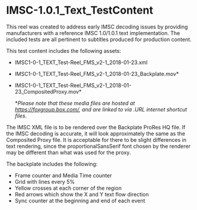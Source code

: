 # IMSC-1.0.1_Text_TestContent

This reel was created to address early IMSC decoding issues by providing manufacturers with a reference IMSC 1.0/1.0.1 text implementation. The included tests are all pertinent to subtitles produced for production content.

This test content includes the following assets:

- IMSC1-0-1_TEXT_Test-Reel_FMS_v2-1_2018-01-23.xml
- IMSC1-0-1_TEXT_Test-Reel_FMS_v2-1_2018-01-23_Backplate.mov*
- IMSC1-0-1_TEXT_Test-Reel_FMS_v2-1_2018-01-23_CompositedProxy.mov*

  **Please note that these media files are hosted at https://foxgroup.box.com/, and are linked to via .URL internet shortcut files.*

The IMSC XML file is to be rendered over the Backplate ProRes HQ file. If the IMSC decoding is accurate, it will look approximately the same as the Composited Proxy file. It is acceptable for there to be slight differences in text rendering, since the proportionalSansSerif font chosen by the renderer may be different than what was used for the proxy.

The backplate includes the following:
- Frame counter and Media Time counter
- Grid with lines every 5%
- Yellow crosses at each corner of the region
- Red arrows which show the X and Y text flow direction
- Sync counter at the beginning and end of each event

